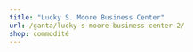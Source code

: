 ```yaml
---
title: "Lucky S. Moore Business Center"
url: /ganta/lucky-s-moore-business-center-2/
shop: commodité
---
```

